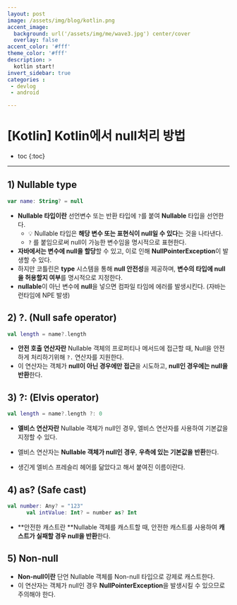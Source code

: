 ```yaml
---
layout: post
image: /assets/img/blog/kotlin.png
accent_image: 
  background: url('/assets/img/me/wave3.jpg') center/cover
  overlay: false
accent_color: '#fff'
theme_color: '#fff'
description: >
  kotlin start!
invert_sidebar: true
categories :
 - devlog	
 - android

---
```


# [Kotlin] Kotlin에서 null처리 방법

* toc
{:toc}
---

## 1) **Nullable type**

```kotlin
var name: String? = null
```

* **Nullable 타입이란** 선언변수 또는 반환 타입에 `?`를 붙여 **Nullable** 타입을 선언한다. 
  * 💡 Nullable 타입은 **해당 변수 또는 표현식이 null일 수 있다**는 것을 나타낸다.
  * `?` 를 붙임으로써 null이 가능한 변수임을 명시적으로 표현한다. 
* **자바에서는 변수에 null을 할당**할 수 있고, 이로 인해 **NullPointerException**이 발생할 수 있다.
* 하지만 코틀린은 **type** 시스템을 통해 **null 안전성**을 제공하며, **변수의 타입에 null을 허용할지 여부**를 명시적으로 지정한다. 
* **nullable**이 아닌 변수에 **null**을 넣으면 컴파일 타임에 에러를 발생시킨다. (자바는 런타임에 NPE 발생)



## 2) **?. (Null safe operator)**

  ```kotlin
  val length = name?.length
  ```

* **안전 호출 연산자란** Nullable 객체의 프로퍼티나 메서드에 접근할 때, Null을 안전하게 처리하기위해 `?.` 연산자를 지원한다. 
* 이 연산자는 객체가 **null이 아닌 경우에만 접근**을 시도하고, **null인 경우에는 null을 반환**한다.




## 3) **?: (Elvis operator)**

  ```kotlin
  val length = name?.length ?: 0
  ```

- **엘비스 연산자란** Nullable 객체가 null인 경우, 엘비스 연산자를 사용하여 기본값을 지정할 수 있다. 

- 엘비스 연산자는 **Nullable 객체가 null인 경우**, **우측에 있는 기본값을 반환**한다.

- 생긴게 엘비스 프레슬리 헤어를 닮았다고 해서 붙여진 이름이란다.



## 4) **as? (Safe cast)**

  ```kotlin
  val number: Any? = "123"
  		val intValue: Int? = number as? Int
  ```

- **안전한 캐스트란 **Nullable 객체를 캐스트할 때, 안전한 캐스트를 사용하여 **캐스트가 실패할 경우 null을 반환**한다.



## 5) **Non-null**

- **Non-null이란**  단언 Nullable 객체를 Non-null 타입으로 강제로 캐스트한다. 
- 이 연산자는 객체가 null인 경우 **NullPointerException**을 발생시킬 수 있으므로 주의해야 한다.
